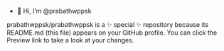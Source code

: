 - 👋 Hi, I’m @prabathwppsk


prabathwppsk/prabathwppsk is a ✨ special ✨ repository because its README.md (this file) appears on your GitHub profile.
You can click the Preview link to take a look at your changes.
